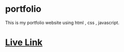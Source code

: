 # portfolio
This is my portfolio website using html , css , javascript.
<h1>
  <a href='https://pavan-kalyan99.github.io/myportfolio/'>Live Link</a>
</h1>
